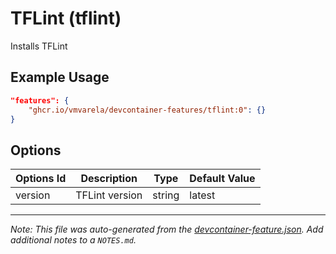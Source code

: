 
# TFLint (tflint)

Installs TFLint

## Example Usage

```json
"features": {
    "ghcr.io/vmvarela/devcontainer-features/tflint:0": {}
}
```

## Options

| Options Id | Description | Type | Default Value |
|-----|-----|-----|-----|
| version | TFLint version | string | latest |



---

_Note: This file was auto-generated from the [devcontainer-feature.json](https://github.com/vmvarela/devcontainer-features/blob/main/src/tflint/devcontainer-feature.json).  Add additional notes to a `NOTES.md`._
